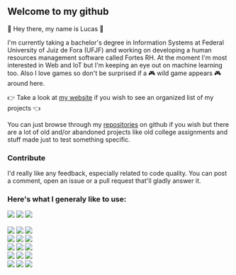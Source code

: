 ## Welcome to my github
👋 Hey there, my name is Lucas 👋

I'm currently taking a bachelor's degree in Information Systems at Federal University of Juiz de Fora (UFJF) and working on developing a human resources management software called Fortes RH.
At the moment I'm most interested in Web and IoT but I'm keeping an eye out on machine learning too. Also I love games so don't be surprised if a 🎮 wild game appears 🎮 around here.

👉 Take a look at [my website](https://lukasmolin.github.io/) if you wish to see an organized list of my projects 👈

You can just browse through my [repositories](https://github.com/Lukasmolin?tab=repositories) on github if you wish but there are a lot of old and/or abandoned projects like old college assignments and stuff made just to test something specific.

### Contribute
I'd really like any feedback, especially related to code quality. You can post a comment, open an issue or a pull request that'll gladly answer it.

### Here's what I generaly like to use:
<img src="https://img.shields.io/badge/Java-E74C22.svg?style=for-the-badge&logo=OpenJDK&logoColor=white"></img>
<img src="https://img.shields.io/badge/Typescript-007ACC.svg?style=for-the-badge&logo=typescript&logoColor=white"></img>
<img src="https://img.shields.io/badge/Javascript-CDB22F.svg?style=for-the-badge&logo=javascript&logoColor=white"></img>
\
\
<img src="https://img.shields.io/badge/React-61CDE8.svg?style=flat-square&logo=react&logoColor=white"></img>
<img src="https://img.shields.io/badge/HTML-E34F26.svg?style=flat-square&logo=html5&logoColor=white"></img>
<img src="https://img.shields.io/badge/CSS-1572B6.svg?style=flat-square&logo=css3&logoColor=white"></img>
\
<img src="https://img.shields.io/badge/Spring-6DB33F.svg?style=flat-square&logo=spring&logoColor=white"></img>
<img src="https://img.shields.io/badge/Hibernate-BCAE79.svg?style=flat-square&logo=hibernate&logoColor=white"></img>
<img src="https://img.shields.io/badge/jUnit5-25A162.svg?style=flat-square&logo=junit5&logoColor=white"></img>
\
<img src="https://img.shields.io/badge/Node-43853D.svg?style=flat-square&logo=node.js&logoColor=white"></img>
<img src="https://img.shields.io/badge/Express-393939.svg?style=flat-square&logo=express&logoColor=white"></img>
<img src="https://img.shields.io/badge/Jest-C21325.svg?style=flat-square&logo=jest&logoColor=white"></img>
\
<img src="https://img.shields.io/badge/PostgreSQL-316192.svg?style=flat-square&logo=postgresql&logoColor=white"></img>
<img src="https://img.shields.io/badge/MongoDB-6BA342.svg?style=flat-square&logo=mongodb&logoColor=white"></img>
<img src="https://img.shields.io/badge/Redis-DA471E.svg?style=flat-square&logo=redis&logoColor=white"></img>
\
<img src="https://img.shields.io/badge/Docker-0DB7ED.svg?style=flat-square&logo=docker&logoColor=white"></img>
<img src="https://img.shields.io/badge/Debian-DC4C4D.svg?style=flat-square&logo=debian&logoColor=white"></img>
<img src="https://img.shields.io/badge/Selenium-43B02A.svg?style=flat-square&logo=selenium&logoColor=white"></img>
